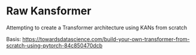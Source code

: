 # Raw Kansformer

Attempting to create a Transformer architecture using KANs from scratch

Basis: https://towardsdatascience.com/build-your-own-transformer-from-scratch-using-pytorch-84c850470dcb

